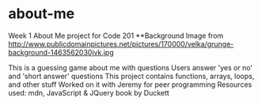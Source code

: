# about-me
Week 1 About Me project for Code 201
**Background Image from http://www.publicdomainpictures.net/pictures/170000/velka/grunge-background-1463562030jvk.jpg

This is a guessing game about me with questions
Users answer 'yes or no' and 'short answer' questions 
This project contains functions, arrays, loops, and other stuff
Worked on it with Jeremy for peer programming
Resources used: mdn, JavaScript & JQuery book by Duckett



